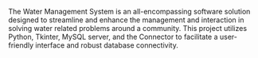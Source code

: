 The Water Management System is an all-encompassing software solution designed to streamline and enhance the management and interaction in solving water related problems around a community. This project utilizes Python, Tkinter, MySQL server, and the Connector to facilitate a user-friendly interface and robust database connectivity.

